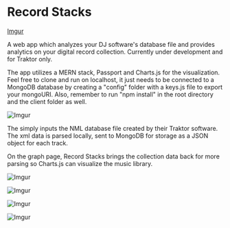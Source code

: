 # Record Stacks

[Imgur](https://i.imgur.com/RJgZ1QU.gifv)

A web app which analyzes your DJ software's database file and provides analytics on your digital record collection. Currently under development and for Traktor only. 

The app utilizes a MERN stack, Passport and Charts.js for the visualization. Feel free to clone and run on localhost, it just needs to be connected to a MongoDB database by creating a "config" folder with a keys.js file to export your mongoURI. Also, remember to run "npm install" in the root directory and the client folder as well.

![Imgur](https://i.imgur.com/9VXzc3m.png)

The simply inputs the NML database file created by their Traktor software. The xml data is parsed locally, sent to MongoDB for storage as a JSON object for each track.

On the graph page, Record Stacks brings the collection data back for more parsing so Charts.js can visualize the music library.

![Imgur](https://i.imgur.com/pBcmtVx.png)

![Imgur](https://i.imgur.com/QH12evD.png)

![Imgur](https://i.imgur.com/ILjgVE9.png)

![Imgur](https://i.imgur.com/nEOIo8o.png)